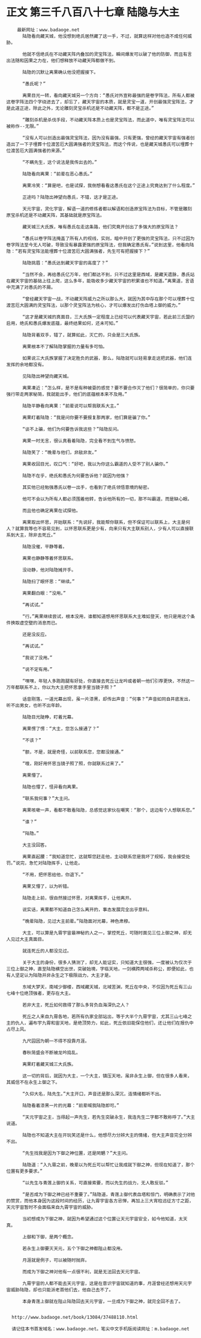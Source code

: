 # 正文 第三千八百八十七章 陆隐与大主
        最新网址：www.badaoge.net
          陆隐看向藏天城，他没想到绝氏居然藏了这一手，不过，就算这样对他也造不成任何威胁。
      
          他就不信绝氏在不动藏天阵内叠加的灵宝阵法，瞬间爆发可以破了他的防御，而且有言出法随和因果之力在，他们想释放不动藏天阵都做不到。
      
          陆隐的沉默让离果确认他没把握接下。
      
          “愚氏呢？”
      
          离果目光一转，看向藏天城另一个方向：“愚氏对外宣称最强的是卷字阵法，所有人都被这卷字阵法四个字绕进去了，却忘了，藏天宇宙的本质，就是灵宝一道，开创最强灵宝阵法，才是此道正途，除此之外，无论雕刻灵宝杀机还是不动藏天阵，都不是正途。”
      
          “雕刻杀机是杀伐手段，不动藏天阵本质上也是灵宝阵法，而此道中，唯有灵宝阵法可以被称作--无限。”
      
          “没有人可以创造出最强灵宝阵法，因为没有最强，只有更强，曾经的藏天宇宙有强者创造出了一下子埋葬十位渡苦厄大圆满强者的灵宝阵法，而这个传说，也是藏天城愚氏可以埋葬十位渡苦厄大圆满强者的来源。”
      
          “不瞒先生，这个说法是我传出去的。”
      
          陆隐看向离果：“前辈在恶心愚氏。”
      
          离果冷笑：“算是吧，也是试探，我倒想看看这愚氏在这个正途上究竟达到了什么程度。”
      
          正途吗？陆隐出神望向愚氏，不错，这才是正途。
      
          天元宇宙，灵化宇宙，解语一道的修炼者都以解语和创造原宝阵法为目标，不管是雕刻原宝杀机还是不动藏天阵，其基础就是原宝阵法。
      
          藏天城三大氏族，唯有愚氏在走这条路，他们究竟开创出了多强大的原宝阵法？
      
          “愚氏以卷字阵法掩盖了所有人的视线，实则，暗中开创了更强的灵宝阵法，只不过因为卷字阵法至今无人可破，导致没有暴露更强的原宝阵法，但我确定愚氏有。”说到这里，他看向陆隐：“若有灵宝阵法能埋葬十位渡苦厄大圆满强者，先生可有把握接下？”
      
          陆隐挑眉：“愚氏达到藏天宇宙的高度了？”
      
          “当然不会，再给愚氏亿万年，他们都达不到，只不过这里是西域，是藏天遗脉，愚氏站在藏天宇宙的基础上往上爬，这么多年，能吸收多少藏天宇宙的积累谁也不知道。”离果道，言语中充满了对愚氏的不屑。
      
          “曾经藏天宇宙一战，不动藏天阵威力之所以那么大，就因为其中存在那个可以埋葬十位渡苦厄大圆满的灵宝阵法，以那个灵宝阵法为核心，才可以爆发出打伤血塔上御的威力。”
      
          “这才是藏天城的真面目，三大氏族一定程度上已经可以代表藏天宇宙，若此前三氏盟约启用，绝氏和愚氏爆发底蕴，最终结果如何，还未可知。”
      
          陆隐背着双手，错了，就算如此，灭亡的，只会是三大氏族。
      
          离果根本不了解陆隐掌握的力量有多可怕。
      
          如果说三大氏族掌握了决定胜负的武器，那么，陆隐就可以轻易拿走这把武器，他们连发挥的余地都没有。
      
          见陆隐出神望向藏天城。
      
          离果凑近：“怎么样，是不是有种被耍的感觉？要不要合作灭了他们？很简单的，你只要强行带走两家秘简，我就能出手，他们的底蕴根本来不及用。”
      
          陆隐平静看向离果：“前辈说可以帮我联系大主。”
      
          离果盯着陆隐：“我是问你要不要报复那两家，他们算是骗了你。”
      
          “谈不上骗，他们为何要告诉我这些？”陆隐反问。
      
          离果一时无言，很认真看着陆隐，完全看不到生气与愤怒。
      
          陆隐笑了：“晚辈与他们，非敌非友。”
      
          离果收回目光，叹口气：“好吧，我以为你这么霸道的人受不了别人骗你。”
      
          陆隐不在乎，绝氏和愚氏为何要告诉他？就因为他强？
      
          其实他已经勉强愚氏以卷一出手，也看到了绝氏领悟意境的秘密。
      
          他可不会以为所有人都必须围着他转，告诉他所有的一切，那不叫霸道，而是缺心眼。
      
          而且他也确定离果在试探他。
      
          离果取出怀思，开始联系：“先说好，我能帮你联系，但不保证可以联系上，大主是何人？就算我等也不容易见到，以怀思联系更是少有，向来只有大主联系别人，少有人可以直接联系到大主，除非去死丘。”
      
          陆隐没催，平静等着。
      
          离果也静静等着怀思联系。
      
          没动静，他对陆隐摊开手。
      
          陆隐扫了眼怀思：“继续。”
      
          离果翻白眼：“没用。”
      
          “再试试。”
      
          “行。”离果继续尝试，根本没用，谁都知道想用怀思联系大主难如登天，他只是用这个条件换取虚空壁的消息而已。
      
          还是没反应。
      
          “再试试。”
      
          “我说了没用。”
      
          “说不定有用。”
      
          “嘿嘿，年轻人多跑跑腿有好处，你直接去死丘让龙吟或者朝一他们引荐更快，不然这一万年都联系不上，你以为大主把怀思拿手里当镜子照？”
      
          话音刚落，一道光幕出现，虽一片漆黑，却传出声音：“何事？”声音如同自井底发出，听不出男女，也听不出年龄。
      
          陆隐目光陡睁，盯着光幕。
      
          离果愣了愣：“大主，您怎么接通了？”
      
          “不该？”
      
          “额，不是，就是奇怪，以前联系您，您都没接通。”
      
          “哦，刚好用怀思当镜子照了照，你就联系过来了。”
      
          离果懵了。
      
          陆隐也懵了，怪异看向离果。
      
          “联系我何事？”大主问。
      
          离果咳嗽一声，看都不敢看陆隐，总感觉这家伙在嘲笑：“那个，这边有个人想联系您。”
      
          “谁？”
      
          “陆隐。”
      
          大主没回答。
      
          离果直起腰：“我知道您忙，这就帮您赶走他，主动联系您是我坏了规矩，我会接受处罚。”说完，急忙对陆隐挥手，让他走。
      
          “不用，把怀思给他，你退下。”
      
          离果又懵了，以为听错。
      
          陆隐走上前，很自然接过怀思，对离果挥手，让他离开。
      
          说实话，离果都不知道自己怎么离开的，事态发展完全出乎意料。
      
          “晚辈陆隐，见过大主前辈。”陆隐面对光幕，神色肃穆。
      
          大主，可以算是九霄宇宙最神秘的人之一，掌控死丘，可随时面见三位上御之神，却无人见过大主真面目。
      
          就连死丘的人都没见过。
      
          关于大主的身份，很多人猜测了，却无人能证实，只知道大主很强，一度被认为仅次于三位上御之神，直至陆隐横空出世，突破始境，字临天地，一剑横跨两域杀称公，即便如此，也有人坚定认为陆隐并非永生之下极限战力，大主才是。
      
          东域大梦天，南域少御楼，西域藏天城，北域苦渊，死丘在中央，不仅因为死丘有三山七峰十位绝顶强者，更存在大主。
      
          若非大主，死丘如何救得了那么多背负血海深仇之人？
      
          死丘之人来自九霄各地，若所有仇家全部站出，等于大半个九霄宇宙，尤其三山七峰之主的仇人，遍布宇九霄和宙天地，是绝顶势力，如此，死丘依旧能保住他们，还让他们在报仇中占尽上风。
      
          九尺园因为朝一不得不投靠月涯。
      
          春秋简盛会不断被龙吟捣乱。
      
          离果盯着藏天城三大氏族。
      
          这一切的背后，就因为大主，一个大主，镇压天地，虽非永生上御，但在很多人看来，其威信不在永生上御之下。
      
          “久仰大名，陆先生。”大主开口，声音还是那么深沉，连情绪都听不出。
      
          陆隐看着漆黑一片的光幕：“前辈喊我陆隐即可。”
      
          “天元宇宙之主，当得起一声先生，若先生突破永生，我连先生二字都不敢称呼了。”大主说道。
      
          陆隐也不知道大主在开玩笑还是什么，他想尽力分辨大主的情绪，但大主声音完全分辨不出。
      
          “先生找我是因为下御之神位置，还是罔魉？”大主问。
      
          陆隐道：“入九霄之前，晚辈以为死丘可以帮忙让我成就下御之神，但现在知道了，那个位置有更多要求。”
      
          “以先生与青莲上御的关系，可直接索要，而以先生的战力，无人敢反驳。”
      
          “是否成为下御之神已经不重要了。”陆隐道，青莲上御代表血塔和惊门，明确表示了对他的赞赏，而他本身因为这段时间的经历，让九霄宇宙各方忌惮，再加上三大宵柱远征方寸之距，天元宇宙暂时不会面临来自九霄宇宙的威胁。
      
          当初想成为下御之神，就因为希望通过这个位置让天元宇宙安全，如今他知道，太天真。
      
          上御和下御，是两个概念。
      
          若永生上御要灭天元，五个下御之神都阻止都没用。
      
          月涯就是例子，可以被随时抛弃。
      
          而成为下御之神对他有一点很不利，就是无法回去天元宇宙。
      
          九霄宇宙的人都不能去天元宇宙，这是在意识宇宙就知道的事，月涯曾经还想用天元宇宙威胁陆隐，却也只能派老首他们去，他自己去不了。
      
          本身青莲上御就在阻止陆隐回去天元宇宙，一旦成为下御之神，就完全回不去了。
      
      
      http://www.badaoge.net/book/13084/37488110.html
      
      请记住本书首发域名：www.badaoge.net。笔尖中文手机版阅读网址：m.badaoge.net